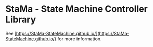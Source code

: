 # StaMa - State Machine Controller Library #

See [https://StaMa-StateMachine.github.io/](https://StaMa-StateMachine.github.io/) for more information.
